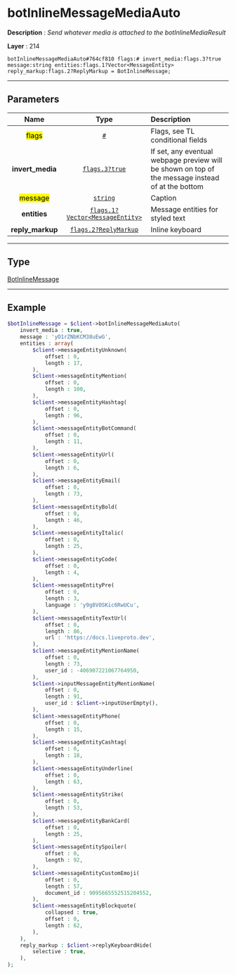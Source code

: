 # botInlineMessageMediaAuto

**Description** : *Send whatever media is attached to the botInlineMediaResult*

**Layer** : 214

```tl
botInlineMessageMediaAuto#764cf810 flags:# invert_media:flags.3?true message:string entities:flags.1?Vector<MessageEntity> reply_markup:flags.2?ReplyMarkup = BotInlineMessage;
```

---

## Parameters

| Name | Type | Description |
| :---: | :---: | :--- |
| <mark>flags</mark> | [`#`](type/#) | Flags, see TL conditional fields |
| **invert_media** | [`flags.3?true`](type/true) | If set, any eventual webpage preview will be shown on top of the message instead of at the bottom |
| <mark>message</mark> | [`string`](type/string) | Caption |
| **entities** | [`flags.1?Vector<MessageEntity>`](type/MessageEntity) | Message entities for styled text |
| **reply_markup** | [`flags.2?ReplyMarkup`](type/ReplyMarkup) | Inline keyboard |

---

## Type

[BotInlineMessage](type/BotInlineMessage)

---

## Example

```php
$botInlineMessage = $client->botInlineMessageMediaAuto(
	invert_media : true,
	message : 'yO1rZNbKCM38uEwG',
	entities : array(
		$client->messageEntityUnknown(
			offset : 0,
			length : 17,
		),
		$client->messageEntityMention(
			offset : 0,
			length : 100,
		),
		$client->messageEntityHashtag(
			offset : 0,
			length : 96,
		),
		$client->messageEntityBotCommand(
			offset : 0,
			length : 11,
		),
		$client->messageEntityUrl(
			offset : 0,
			length : 6,
		),
		$client->messageEntityEmail(
			offset : 0,
			length : 73,
		),
		$client->messageEntityBold(
			offset : 0,
			length : 46,
		),
		$client->messageEntityItalic(
			offset : 0,
			length : 25,
		),
		$client->messageEntityCode(
			offset : 0,
			length : 4,
		),
		$client->messageEntityPre(
			offset : 0,
			length : 3,
			language : 'y9g8VOSKic6RwUCu',
		),
		$client->messageEntityTextUrl(
			offset : 0,
			length : 86,
			url : 'https://docs.liveproto.dev',
		),
		$client->messageEntityMentionName(
			offset : 0,
			length : 73,
			user_id : -406907221067764950,
		),
		$client->inputMessageEntityMentionName(
			offset : 0,
			length : 91,
			user_id : $client->inputUserEmpty(),
		),
		$client->messageEntityPhone(
			offset : 0,
			length : 15,
		),
		$client->messageEntityCashtag(
			offset : 0,
			length : 18,
		),
		$client->messageEntityUnderline(
			offset : 0,
			length : 63,
		),
		$client->messageEntityStrike(
			offset : 0,
			length : 53,
		),
		$client->messageEntityBankCard(
			offset : 0,
			length : 25,
		),
		$client->messageEntitySpoiler(
			offset : 0,
			length : 92,
		),
		$client->messageEntityCustomEmoji(
			offset : 0,
			length : 57,
			document_id : 9095665552515204552,
		),
		$client->messageEntityBlockquote(
			collapsed : true,
			offset : 0,
			length : 62,
		),
	),
	reply_markup : $client->replyKeyboardHide(
		selective : true,
	),
);
```